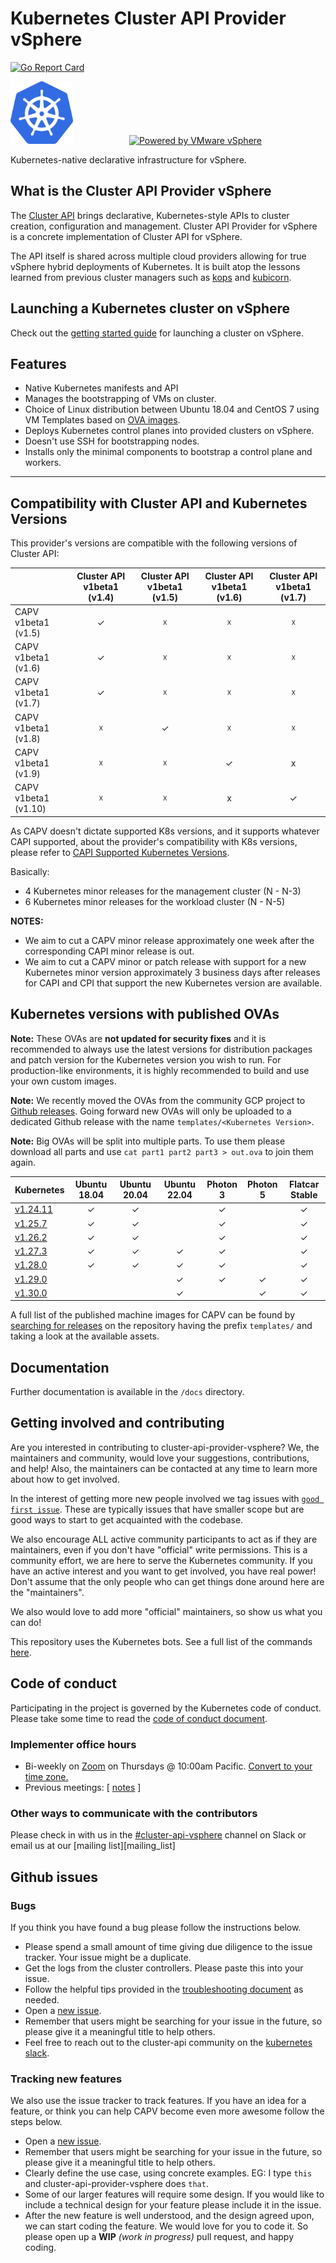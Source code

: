 # Kubernetes Cluster API Provider vSphere

[![Go Report Card](https://goreportcard.com/badge/github.com/kubernetes-sigs/cluster-api-provider-vsphere)](https://goreportcard.com/report/github.com/kubernetes-sigs/cluster-api-provider-vsphere)

<img src="https://github.com/kubernetes/kubernetes/raw/master/logo/logo.png" width="100" height="100" /><a href="https://www.vmware.com/products/vsphere.html"><img height="100" hspace="90px" src="https://i.imgur.com/Wd24COX.png" alt="Powered by VMware vSphere" /></a>

Kubernetes-native declarative infrastructure for vSphere.

## What is the Cluster API Provider vSphere

The [Cluster API][cluster_api] brings declarative, Kubernetes-style APIs to cluster creation, configuration and management. Cluster API Provider for vSphere is a concrete implementation of Cluster API
for vSphere.

The API itself is shared across multiple cloud providers allowing for true vSphere hybrid deployments of Kubernetes. It is built atop the lessons learned from previous cluster managers such
as [kops][kops] and [kubicorn][kubicorn].

## Launching a Kubernetes cluster on vSphere

Check out the [getting started guide](./docs/getting_started.md) for launching a cluster on vSphere.

## Features

- Native Kubernetes manifests and API
- Manages the bootstrapping of VMs on cluster.
- Choice of Linux distribution between Ubuntu 18.04 and CentOS 7 using VM Templates based on [OVA images](#Kubernetes-versions-with-published-OVAs).
- Deploys Kubernetes control planes into provided clusters on vSphere.
- Doesn't use SSH for bootstrapping nodes.
- Installs only the minimal components to bootstrap a control plane and workers.

------

## Compatibility with Cluster API and Kubernetes Versions

This provider's versions are compatible with the following versions of Cluster API:

|                      | Cluster API v1beta1 (v1.4) | Cluster API v1beta1 (v1.5) | Cluster API v1beta1 (v1.6) | Cluster API v1beta1 (v1.7) |
|----------------------|:--------------------------:|:--------------------------:|:--------------------------:|:--------------------------:|
| CAPV v1beta1 (v1.5)  |             ✓              |             ☓              |             ☓              |             ☓              |
| CAPV v1beta1 (v1.6)  |             ✓              |             ☓              |             ☓              |             ☓              |
| CAPV v1beta1 (v1.7)  |             ✓              |             ☓              |             ☓              |             ☓              |
| CAPV v1beta1 (v1.8)  |             ☓              |             ✓              |             ☓              |             ☓              |
| CAPV v1beta1 (v1.9)  |             ☓              |             ☓              |             ✓              |             x              |
| CAPV v1beta1 (v1.10) |             ☓              |             ☓              |             x              |             ✓              |

As CAPV doesn't dictate supported K8s versions, and it supports whatever CAPI supported, about the provider's compatibility with K8s versions, please refer
to [CAPI Supported Kubernetes Versions](https://cluster-api.sigs.k8s.io/reference/versions.html).

Basically:

- 4 Kubernetes minor releases for the management cluster (N - N-3)
- 6 Kubernetes minor releases for the workload cluster (N - N-5)

**NOTES:**
* We aim to cut a CAPV minor release approximately one week after the corresponding CAPI minor release is out.
* We aim to cut a CAPV minor or patch release with support for a new Kubernetes minor version approximately 3 business days after releases for CAPI and CPI that support the new Kubernetes version are available.

## Kubernetes versions with published OVAs

**Note:** These OVAs are **not updated for security fixes** and it is recommended to always use the latest 
versions for distribution packages and patch version for the Kubernetes version you wish to run. For
production-like environments, it is highly recommended to build and use your own custom images.

**Note:** We recently moved the OVAs from the community GCP project to [Github releases](https://github.com/kubernetes-sigs/cluster-api-provider-vsphere/releases). Going forward new OVAs will only be uploaded to a dedicated Github release with the name `templates/<Kubernetes Version>`.

**Note:** Big OVAs will be split into multiple parts. To use them please download all parts and use `cat part1 part2 part3 > out.ova` to join them again.

| Kubernetes | Ubuntu 18.04 | Ubuntu 20.04 | Ubuntu 22.04 | Photon 3 | Photon 5 | Flatcar Stable |
|:-----------|:------------:|:------------:|:------------:|:--------:|:--------:|:--------------:|
| [v1.24.11] |      ✓       |      ✓       |              |    ✓     |          |       ✓        |
| [v1.25.7]  |      ✓       |      ✓       |              |    ✓     |          |       ✓        |
| [v1.26.2]  |      ✓       |      ✓       |              |    ✓     |          |       ✓        |
| [v1.27.3]  |      ✓       |      ✓       |      ✓       |    ✓     |          |       ✓        |
| [v1.28.0]  |      ✓       |      ✓       |      ✓       |    ✓     |          |       ✓        |
| [v1.29.0]  |              |              |      ✓       |    ✓     |    ✓     |       ✓        |
| [v1.30.0]  |              |              |      ✓       |          |    ✓     |       ✓        |

[v1.24.11]: https://github.com/kubernetes-sigs/cluster-api-provider-vsphere/releases/tag/templates/v1.24.11
[v1.25.7]: https://github.com/kubernetes-sigs/cluster-api-provider-vsphere/releases/tag/templates/v1.25.7
[v1.26.2]: https://github.com/kubernetes-sigs/cluster-api-provider-vsphere/releases/tag/templates/v1.26.2
[v1.27.3]: https://github.com/kubernetes-sigs/cluster-api-provider-vsphere/releases/tag/templates/v1.27.3
[v1.28.0]: https://github.com/kubernetes-sigs/cluster-api-provider-vsphere/releases/tag/templates/v1.28.0
[v1.29.0]: https://github.com/kubernetes-sigs/cluster-api-provider-vsphere/releases/tag/templates/v1.29.0
[v1.30.0]: https://github.com/kubernetes-sigs/cluster-api-provider-vsphere/releases/tag/templates/v1.30.0

A full list of the published machine images for CAPV can be found by [searching for releases](https://github.com/kubernetes-sigs/cluster-api-provider-vsphere/releases?q=templates%2F&expanded=true)
on the repository having the prefix `templates/` and taking a look at the available assets.

## Documentation

Further documentation is available in the `/docs` directory.

## Getting involved and contributing

Are you interested in contributing to cluster-api-provider-vsphere? We, the maintainers and community, would love your suggestions, contributions, and help! Also, the maintainers can be contacted at
any time to learn more about how to get involved.

In the interest of getting more new people involved we tag issues with [`good first issue`][good_first_issue]. These are typically issues that have smaller scope but are good ways to start to get
acquainted with the codebase.

We also encourage ALL active community participants to act as if they are maintainers, even if you don't have "official" write permissions. This is a community effort, we are here to serve the
Kubernetes community. If you have an active interest and you want to get involved, you have real power! Don't assume that the only people who can get things done around here are the "maintainers".

We also would love to add more "official" maintainers, so show us what you can do!

This repository uses the Kubernetes bots. See a full list of the commands [here][prow].

## Code of conduct

Participating in the project is governed by the Kubernetes code of conduct. Please take some time to read the [code of conduct document][code_of_conduct].

### Implementer office hours

- Bi-weekly on [Zoom][zoom_meeting] on Thursdays @ 10:00am Pacific. [Convert to your time zone.][time_zone_converter]
- Previous meetings: \[ [notes][meeting_notes] \]

### Other ways to communicate with the contributors

Please check in with us in the [#cluster-api-vsphere][slack] channel on Slack or email us at our [mailing list][mailing_list]

## Github issues

### Bugs

If you think you have found a bug please follow the instructions below.

- Please spend a small amount of time giving due diligence to the issue tracker. Your issue might be a duplicate.
- Get the logs from the cluster controllers. Please paste this into your issue.
- Follow the helpful tips provided in the [troubleshooting document][troubleshooting] as needed.
- Open a [new issue][new_issue].
- Remember that users might be searching for your issue in the future, so please give it a meaningful title to help others.
- Feel free to reach out to the cluster-api community on the [kubernetes slack][slack_info].

### Tracking new features

We also use the issue tracker to track features. If you have an idea for a feature, or think you can help CAPV become even more awesome follow the steps below.

- Open a [new issue][new_issue].
- Remember that users might be searching for your issue in the future, so please give it a meaningful title to help others.
- Clearly define the use case, using concrete examples. EG: I type `this` and cluster-api-provider-vsphere does `that`.
- Some of our larger features will require some design. If you would like to include a technical design for your feature please include it in the issue.
- After the new feature is well understood, and the design agreed upon, we can start coding the feature. We would love for you to code it. So please open up a **WIP** *(work in progress)* pull
  request, and happy coding.

<!-- References -->

[cluster_api]: https://github.com/kubernetes-sigs/cluster-api

[code_of_conduct]: https://git.k8s.io/community/code-of-conduct.md

[good_first_issue]: https://github.com/kubernetes-sigs/cluster-api-provider-vsphere/issues?q=is%3Aopen+is%3Aissue+label%3A%22good+first+issue%22

[kops]: https://github.com/kubernetes/kops

[kubicorn]: http://kubicorn.io/

[mailint_list]: https://groups.google.com/forum/#!forum/kubernetes-sig-cluster-lifecycle

[meeting_notes]: https://docs.google.com/document/d/15CD2VOdkCAEcq2mm5FVoPO8M4-0a2SA2ajHLFBYqz7c/edit?usp=sharing

[new_issue]: https://github.com/kubernetes-sigs/cluster-api-provider-vsphere/issues/new

[prow]: https://prow.k8s.io/command-help?repo=kubernetes-sigs%2Fcluster-api-provider-vsphere

[slack]: https://kubernetes.slack.com/messages/CKFGK3SSD

[slack_info]: https://github.com/kubernetes/community/tree/master/communication#communication

[troubleshooting]: ./docs/troubleshooting.md

[zoom_meeting]: https://zoom.us/j/92253194848?pwd=cVVVNDMxeTl1QVJPUlpvLzNSVU1JZz09

[time_zone_converter]: http://www.thetimezoneconverter.com/?t=08:00&tz=PT%20%28Pacific%20Time%29

<!-- markdownlint-disable-file MD033 -->

